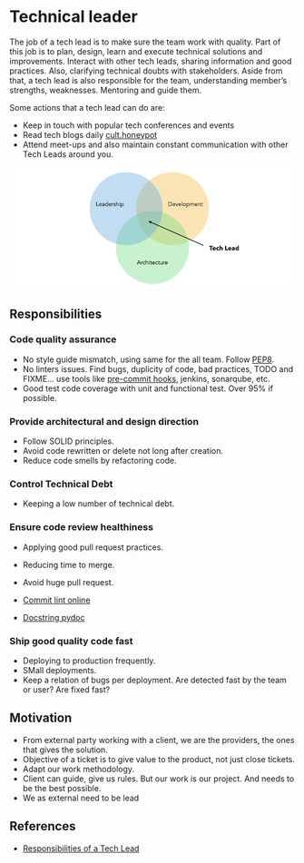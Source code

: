 # Technical leader

The job of a tech lead is to make sure the team work with quality. Part of this
job is to plan, design, learn and execute technical solutions and improvements.
Interact with other tech leads, sharing information and good practices. Also,
clarifying technical doubts with stakeholders. Aside from that, a tech lead is
also responsible for the team, understanding member’s strengths, weaknesses.
Mentoring and guide them.

Some actions that a tech lead can do are:

- Keep in touch with popular tech conferences and events
- Read tech blogs daily [cult.honeypot](https://cult.honeypot.io/)
- Attend meet-ups and also maintain constant communication with other Tech Leads
  around you.

![Tech Lead](../../assets/img/tech-lead.png)

## Responsibilities

### Code quality assurance

- No style guide mismatch, using same for the all team. Follow
  [PEP8](https://peps.python.org/pep-0008/).
- No linters issues. Find bugs, duplicity of code, bad practices, TODO and
  FIXME... use tools like [pre-commit hooks](https://pre-commit.com/hooks.html), jenkins, sonarqube, etc.
- Good test code coverage with unit and functional test. Over 95% if possible.

### Provide architectural and design direction

- Follow SOLID principles.
- Avoid code rewritten or delete not long after creation.
- Reduce code smells by refactoring code.

### Control Technical Debt

- Keeping a low number of technical debt.

### Ensure code review healthiness

- Applying good pull request practices.
- Reducing time to merge.
- Avoid huge pull request.


- [Commit lint online](https://commitlint.io/)
- [Docstring pydoc](https://www.datacamp.com/tutorial/docstrings-python)

### Ship good quality code fast

- Deploying to production frequently.
- SMall deployments.
- Keep a relation of bugs per deployment. Are detected fast by the team or user? Are
  fixed fast?

## Motivation

- From external party working with a client, we are the providers, the ones that
  gives the solution.
- Objective of a ticket is to give value to the product, not just close tickets.
- Adapt our work methodology.
- Client can guide, give us rules. But our work is our project. And needs to be
  the best possible.
- We as external need to be lead

## References

- [Responsibilities of a Tech Lead](https://sourcelevel.io/blog/5-responsibilities-of-a-tech-lead-and-17-metrics-to-track-their-performance)
